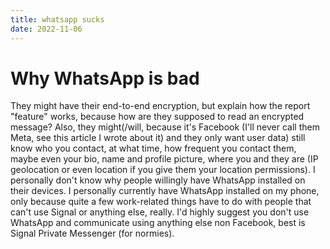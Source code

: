 ```yaml
---
title: whatsapp sucks
date: 2022-11-06
---
```


# Why WhatsApp is bad

They might have their end-to-end encryption, but explain how the report "feature" works, because how are they supposed to read an encrypted message? Also, they might(/will, because it's Facebook (I'll never call them Meta, see this article I wrote about it) and they only want user data) still know who you contact, at what time, how frequent you contact them, maybe even your bio, name and profile picture, where you and they are (IP geolocation or even location if you give them your location permissions). I personally don't know why people willingly have WhatsApp installed on their devices. I personally currently have WhatsApp installed on my phone, only because quite a few work-related things have to do with people that can't use Signal or anything else, really. I'd highly suggest you don't use WhatsApp and communicate using anything else non Facebook, best is Signal Private Messenger (for normies).
